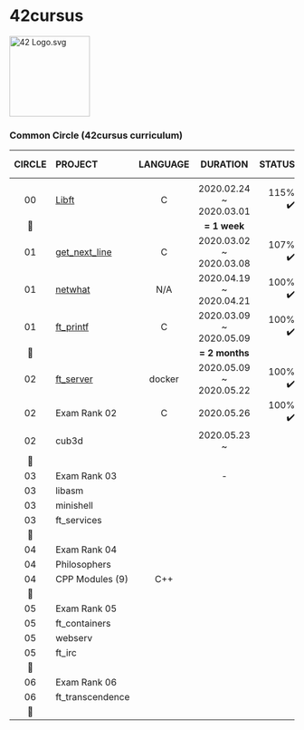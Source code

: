 # 42cursus
<p><img src="https://upload.wikimedia.org/wikipedia/commons/8/8d/42_Logo.svg" alt="42 Logo.svg" width="142"></p> 

### Common Circle (42cursus curriculum)

|CIRCLE	|PROJECT							|LANGUAGE	|DURATION					|STATUS						|ATTAINED LEVEL	|
|:-:	|:--								|:-:		|:--:						|--:						|:--			|
|		|									|			|							|							|				|
|00		|[Libft](./00-libft)				|C			|2020.02.24 ~ 2020.03.01	|115% :heavy_check_mark:	|level 1 - 03%	|
|:dizzy:|									|			|**= 1 week**				|							|				|
|01		|[get_next_line](./01-get_next_line)|C			|2020.03.02 ~ 2020.03.08	|107% :heavy_check_mark:	|level 1 - 45%	|
|01		|[netwhat](./01-netwhat)			|N/A		|2020.04.19 ~ 2020.04.21	|100% :heavy_check_mark:	|level 1 - 66%	|
|01		|[ft_printf](./01-ft_printf)		|C			|2020.03.09 ~ 2020.05.09	|100% :heavy_check_mark:	|level 2 - 02%	|
|:dizzy:|									|			|**= 2 months**			|							|				|
|02		|[ft_server](./02-ft_server)		|docker		|2020.05.09 ~ 2020.05.22	|100% :heavy_check_mark:	|level 2 - 30%	|
|02		|Exam Rank 02						|C			|2020.05.26					|100% :heavy_check_mark:	|level 2 - 30%	|
|02		|cub3d								|			|2020.05.23 ~				|							|				|
|:dizzy:|									|			|							|							|				|
|03		|Exam Rank 03						|			|-							|							|				|
|03		|libasm								|			|							|							|				|
|03		|minishell							|			|							|							|				|
|03		|ft_services						|			|							|							|				|
|:dizzy:|									|			|							|							|				|
|04		|Exam Rank 04						|			|							|							|				|
|04		|Philosophers						|			|							|							|				|
|04		|CPP Modules (9)					|C++		|							|							|				|
|:dizzy:|									|			|							|							|				|
|05		|Exam Rank 05						|			|							|							|				|
|05		|ft_containers						|			|							|							|				|
|05		|webserv							| 		|							|							|				|
|05		|ft_irc								|			|							|							|				|
|:dizzy:|									|			|							|							|				|
|06		|Exam Rank 06						|			|							|							|				|
|06		|ft_transcendence					|			|							|							|				|
|:dizzy:|									|			|							|							|				|
